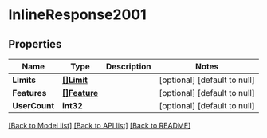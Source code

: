 # InlineResponse2001

## Properties
Name | Type | Description | Notes
------------ | ------------- | ------------- | -------------
**Limits** | [**[]Limit**](Limit.md) |  | [optional] [default to null]
**Features** | [**[]Feature**](Feature.md) |  | [optional] [default to null]
**UserCount** | **int32** |  | [optional] [default to null]

[[Back to Model list]](../README.md#documentation-for-models) [[Back to API list]](../README.md#documentation-for-api-endpoints) [[Back to README]](../README.md)

